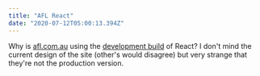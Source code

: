```yaml
---
title: "AFL React"
date: "2020-07-12T05:00:13.394Z"
---
```


Why is [afl.com.au](https://afl.com.au) using the [development build](/afl_react_build.png) of React? I don't mind the current design of the site (other's would disagree) but very strange that they're not the production version.  